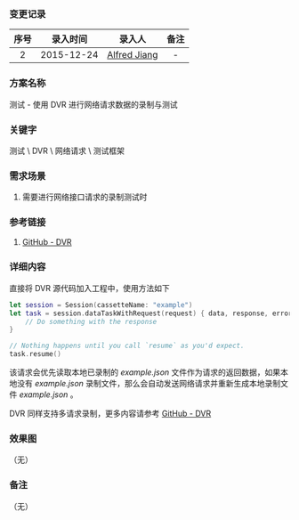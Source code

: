 ### 变更记录

| 序号 | 录入时间 | 录入人 | 备注 |
|:--------:|:--------:|:--------:|:--------:|
| 2 | 2015-12-24 | [Alfred Jiang](https://github.com/viktyz) | - |

### 方案名称

测试 - 使用 DVR 进行网络请求数据的录制与测试

### 关键字

测试 \ DVR \ 网络请求 \ 测试框架

### 需求场景

1. 需要进行网络接口请求的录制测试时

### 参考链接

1. [GitHub - DVR](https://github.com/venmo/DVR)

### 详细内容

直接将 DVR 源代码加入工程中，使用方法如下

```swift
let session = Session(cassetteName: "example")
let task = session.dataTaskWithRequest(request) { data, response, error in
    // Do something with the response
}

// Nothing happens until you call `resume` as you'd expect.
task.resume()
```

该请求会优先读取本地已录制的 *example.json* 文件作为请求的返回数据，如果本地没有  *example.json* 录制文件，那么会自动发送网络请求并重新生成本地录制文件  *example.json* 。

DVR 同样支持多请求录制，更多内容请参考 [GitHub - DVR](https://github.com/venmo/DVR)

### 效果图
（无）

### 备注
（无）